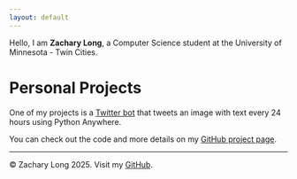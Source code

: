 ```yaml
---
layout: default
---
```


Hello, I am **Zachary Long**, a Computer Science student at the University of Minnesota - Twin Cities.

# Personal Projects

One of my projects is a [Twitter bot](https://github.com/ZacharyLong4003/Don-Cheadle-WOTD) that tweets an image with text every 24 hours using Python Anywhere.

You can check out the code and more details on my [GitHub project page](https://github.com/ZacharyLong4003/Don-Cheadle-WOTD).

---

<footer>
  <p>© Zachary Long 2025. Visit my <a href="https://github.com/ZacharyLong4003">GitHub</a>.</p>
</footer>

